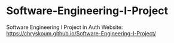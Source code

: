 # Software-Engineering-I-Project
Software Engineering I Project in Auth
Website: https://chryskoum.github.io/Software-Engineering-I-Project/
